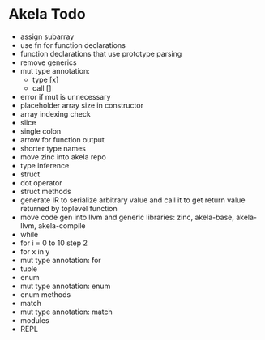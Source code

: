 # Akela Todo
* assign subarray
* use fn for function declarations
* function declarations that use prototype parsing
* remove generics
* mut type annotation:
  * type [x]
  * call []
* error if mut is unnecessary
* placeholder array size in constructor
* array indexing check
* slice
* single colon
* arrow for function output
* shorter type names
* move zinc into akela repo
* type inference
* struct
* dot operator
* struct methods
* generate IR to serialize arbitrary value and call it to get return value returned by toplevel function
* move code gen into llvm and generic libraries: zinc, akela-base, akela-llvm, akela-compile
* while
* for i = 0 to 10 step 2
* for x in y
* mut type annotation: for
* tuple
* enum
* mut type annotation: enum
* enum methods
* match
* mut type annotation: match
* modules
* REPL